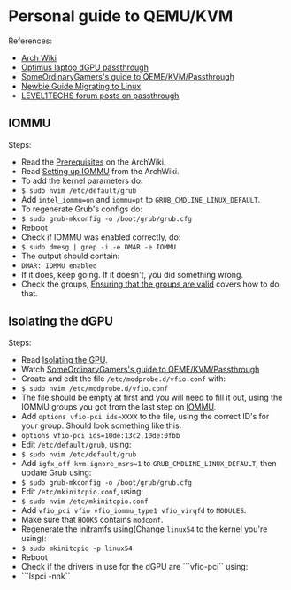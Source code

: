 # Personal guide to QEMU/KVM

References:
- [Arch Wiki](https://wiki.archlinux.org/index.php/PCI_passthrough_via_OVMF)
- [Optimus laptop dGPU passthrough](https://gist.github.com/Misairu-G/616f7b2756c488148b7309addc940b28)
- [SomeOrdinaryGamers's guide to QEME/KVM/Passthrough](https://www.youtube.com/watch?v=h7SG7ccjn-g)
- [Newbie Guide Migrating to Linux](https://www.reddit.com/r/linux_gaming/comments/edaq0s/guide_migrating_to_linux_in_2020/)
- [LEVEL1TECHS forum posts on passthrough](https://forum.level1techs.com/tags/passthrough)

## IOMMU

Steps:
- Read the [Prerequisites](https://wiki.archlinux.org/index.php/PCI_passthrough_via_OVMF#Prerequisites) on the ArchWiki.
- Read [Setting up IOMMU](https://wiki.archlinux.org/index.php/PCI_passthrough_via_OVMF#Setting_up_IOMMU) from the ArchWiki.
- To add the kernel parameters do:
- ```$ sudo nvim /etc/default/grub```
- Add ```intel_iommu=on``` and ```iommu=pt``` to ```GRUB_CMDLINE_LINUX_DEFAULT```.
- To regenerate Grub's configs do:
- ```$ sudo grub-mkconfig -o /boot/grub/grub.cfg```
- Reboot
- Check if IOMMU was enabled correctly, do:
- ```$ sudo dmesg | grep -i -e DMAR -e IOMMU```
- The output should contain:
- ```DMAR: IOMMU enabled```
- If it does, keep going. If it doesn't, you did something wrong.
- Check the groups, [Ensuring that the groups are valid](https://wiki.archlinux.org/index.php/PCI_passthrough_via_OVMF#Ensuring_that_the_groups_are_valid) covers how to do that.

## Isolating the dGPU

Steps:
- Read [Isolating the GPU](https://wiki.archlinux.org/index.php/PCI_passthrough_via_OVMF#Isolating_the_GPU).
- Watch [SomeOrdinaryGamers's guide to QEME/KVM/Passthrough](https://youtu.be/h7SG7ccjn-g?t=904)
- Create and edit the file ```/etc/modprobe.d/vfio.conf``` with:
- ```$ sudo nvim /etc/modprobe.d/vfio.conf```
- The file should be empty at first and you will need to fill it out, using the IOMMU groups you got from the last step on [IOMMU](#iommu).
- Add ```options vfio-pci ids=XXXX``` to the file, using the correct ID's for your group. Should look something like this:
- ```options vfio-pci ids=10de:13c2,10de:0fbb```
- Edit ```/etc/default/grub```, using:
- ```$ sudo nvim /etc/default/grub```
- Add ```igfx_off kvm.ignore_msrs=1``` to ```GRUB_CMDLINE_LINUX_DEFAULT```, then update Grub using:
- ```$ sudo grub-mkconfig -o /boot/grub/grub.cfg```
- Edit ```/etc/mkinitcpio.conf```, using:
- ```$ sudo nvim /etc/mkinitcpio.conf```
- Add ```vfio_pci vfio vfio_iommu_type1 vfio_virqfd``` to ```MODULES```.
- Make sure that ```HOOKS``` contains ```modconf```.
- Regenerate the initramfs using(Change ```linux54``` to the kernel you're using):
- ```$ sudo mkinitcpio -p linux54```
- Reboot
- Check if the drivers in use for the dGPU are ```vfio-pci`` using:
- ```lspci -nnk``
